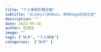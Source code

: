 ```yaml
---
title: "个人博客折腾史略"
subtitle: "从Jekyll到Hexo，再到Hugo的进化史"
description: ""
date: 2022-09-18
author: 邱茂龙
image: ""
tags: ["技术", "个人博客"]
categories:  ["技术" ]
---
```

